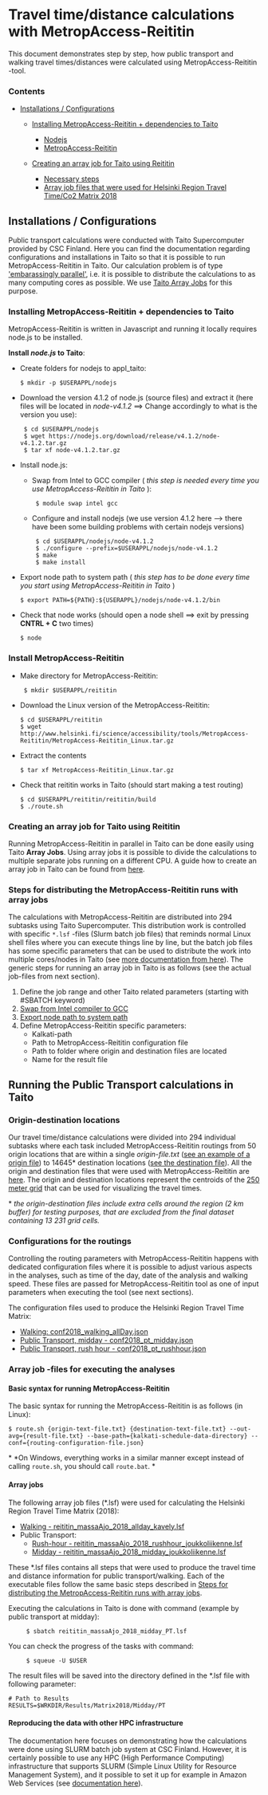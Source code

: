 # Travel time/distance calculations with MetropAccess-Reititin 

This document demonstrates step by step, how public transport and walking travel times/distances were calculated using MetropAccess-Reititin -tool.

### Contents
 - [Installations / Configurations](#installations---configurations)
    - [Installing MetropAccess-Reititin + dependencies to Taito](#installing-metropaccess-reititin--dependencies-to-taito)
        - [Nodejs](#nodejs)
        - [MetropAccess-Reititin](#install-metropaccess-reititin)
    
    - [Creating an array job for Taito using Reititin](#array-job-reititin)
        - [Necessary steps](#necessary-steps)
        - [Array job files that were used for Helsinki Region Travel Time/Co2 Matrix 2018](#array-jobs)

## Installations  / Configurations

Public transport calculations were conducted with Taito Supercomputer provided by CSC Finland. Here you can find the documentation regarding configurations and installations in Taito so that it is possible to run MetropAccess-Reititin in Taito. 
Our calculation problem is of type ['embarassingly parallel'](https://en.wikipedia.org/wiki/Embarrassingly_parallel), i.e. it is possible to distribute the calculations to as many computing cores as possible. We use [Taito Array Jobs](https://research.csc.fi/taito-array-jobs) for this purpose. 

### Installing MetropAccess-Reititin + dependencies to Taito

MetropAccess-Reititin is written in Javascript and running it locally requires node.js to be installed.  

<a name='nodejs'></a> **Install *node.js* to Taito**:

   - Create folders for nodejs to appl_taito:
   
         $ mkdir -p $USERAPPL/nodejs
         
   - Download the version 4.1.2 of node.js (source files) and extract it (here files will be located in *node-v4.1.2* ==> Change accordingly to what is the version you use):
          
          $ cd $USERAPPL/nodejs
          $ wget https://nodejs.org/download/release/v4.1.2/node-v4.1.2.tar.gz
          $ tar xf node-v4.1.2.tar.gz
                      
   - Install node.js:
   
      - <a name='swap'></a>Swap from Intel to GCC compiler ( *this step is needed every time you use MetropAccess-Reititin in Taito* ):
            
             $ module swap intel gcc
            
      - Configure and install nodejs (we use version 4.1.2 here --> there have been some building problems with certain nodejs versions)
      
             $ cd $USERAPPL/nodejs/node-v4.1.2
             $ ./configure --prefix=$USERAPPL/nodejs/node-v4.1.2
             $ make
             $ make install
           
   - <a name='node-path'></a>Export node path to system path ( *this step has to be done every time you start using MetropAccess-Reititin in Taito* )
   
         $ export PATH=${PATH}:${USERAPPL}/nodejs/node-v4.1.2/bin
          
   - Check that node works (should open a node shell ==> exit by pressing **CNTRL + C** two times)
     
         $ node
       
### Install MetropAccess-Reititin

  - Make directory for MetropAccess-Reititin:
        
         $ mkdir $USERAPPL/reititin
       
  - Download the Linux version of the MetropAccess-Reititin:
  
        $ cd $USERAPPL/reititin
        $ wget http://www.helsinki.fi/science/accessibility/tools/MetropAccess-Reititin/MetropAccess-Reititin_Linux.tar.gz
         
  - Extract the contents
         
        $ tar xf MetropAccess-Reititin_Linux.tar.gz
         
  - Check that reititin works in Taito (should start making a test routing) 
  
        $ cd $USERAPPL/reititin/reititin/build
        $ ./route.sh
      

### Creating an array job for Taito using Reititin

Running MetropAccess-Reititin in parallel in Taito can be done easily using Taito **Array Jobs**.
Using array jobs it is possible to divide the calculations to multiple separate jobs running on a different CPU. 
A guide how to create an array job in Taito can be found from [here](https://research.csc.fi/taito-array-jobs).   

### Steps for distributing the MetropAccess-Reititin runs with array jobs

The calculations with MetropAccess-Reititin are distributed into 294 subtasks using Taito Supercomputer. This distribution work is controlled with specific `*.lsf` -files (Slurm batch job files) that reminds normal Linux shell files where you can execute things line by line, but the batch job files has some specific parameters that can be used to distribute the work into multiple cores/nodes in Taito (see [more documentation from here](https://research.csc.fi/csc-guide-batch-jobs)). The generic steps for running an array job in Taito is as follows (see the actual job-files from next section).

  1. Define the job range and other Taito related parameters (starting with #SBATCH keyword)
  2. [Swap from Intel compiler to GCC](#swap)
  3. [Export node path to system path](#node-path)
  4. Define MetropAccess-Reititin specific parameters:
     - Kalkati-path
     - Path to MetropAccess-Reititin configuration file
     - Path to folder where origin and destination files are located
     - Name for the result file     

## Running the Public Transport calculations in Taito

### Origin-destination locations

Our travel time/distance calculations were divided into 294 individual subtasks where each task included MetropAccess-Reititin routings from 50 origin locations that are within a single *origin-file.txt* ([see an example of a origin file](data/1_Origs_WGS84.txt)) to 14645\* destination locations ([see the destination file](data/destPoints_WGS84.txt)). All the origin and destination files that were used with MetropAccess-Reititin are [here](data/). The origin and destination locations represent the centroids of the [250 meter grid](data/MetropAccess_YKR_grid.geojson) that can be used for visualizing the travel times.

\* *the origin-destination files include extra cells around the region (2 km buffer) for testing purposes, that are excluded from the final dataset containing 13 231 grid cells.*

### Configurations for the routings

Controlling the routing parameters with MetropAccess-Reititin happens with dedicated configuration files where it is possible to adjust various aspects in the analyses, such as time of the day, date of the analysis and walking speed. These files are passed for MetropAccess-Reititin tool as one of input parameters when executing the tool (see next sections).   

The configuration files used to produce the Helsinki Region Travel Time Matrix:

  - [Walking: conf2018_walking_allDay.json](job-files/conf2018_walking_allDay.json)
  - [Public Transport, midday - conf2018_pt_midday.json](conf2018_pt_midday.json)
  - [Public Transport, rush hour - conf2018_pt_rushhour.json](job-files/conf2018_pt_rushhour.json)

### Array job -files for executing the analyses

#### Basic syntax for running MetropAccess-Reititin

The basic syntax for running the MetropAccess-Reititin is as follows (in Linux):

`$ route.sh {origin-text-file.txt} {destination-text-file.txt} --out-avg={result-file.txt} --base-path={kalkati-schedule-data-directory} --conf={routing-configuration-file.json}`

\* *On Windows, everything works in a similar manner except instead of calling `route.sh`, you should call `route.bat`. *

#### Array jobs

The following array job files (\*.lsf) were used for calculating the Helsinki Region Travel Time Matrix (2018):

  - [Walking - reititin_massaAjo_2018_allday_kavely.lsf](job-files/reititin_massaAjo_2018_allday_kavely.lsf)
  - Public Transport:
      - [Rush-hour - reititin_massaAjo_2018_rushhour_joukkoliikenne.lsf](job-files/reititin_massaAjo_2018_rushhour_joukkoliikenne.lsf)
      - [Midday - reititin_massaAjo_2018_midday_joukkoliikenne.lsf](job-files/reititin_massaAjo_2018_midday_joukkoliikenne.lsf)

These \*.lsf files contains all steps that were used to produce the travel time and distance information for public transport/walking. Each of the executable files follow the same basic steps described in [Steps for distributing the MetropAccess-Reititin runs with array jobs](#steps-for-distributing-the-metropaccess-reititin-runs-with-array-jobs). 

Executing the calculations in Taito is done with command (example by public transport at midday):

         $ sbatch reititin_massaAjo_2018_midday_PT.lsf
      

You can check the progress of the tasks with command:

         $ squeue -U $USER
         
The result files will be saved into the directory defined in the \*.lsf file with following parameter:

```
# Path to Results
RESULTS=$WRKDIR/Results/Matrix2018/Midday/PT
```

#### Reproducing the data with other HPC infrastructure

The documentation here focuses on demonstrating how the calculations were done using SLURM batch job system at CSC Finland. However, it is certainly possible to use any HPC (High Performance Computing) infrastructure that supports SLURM (Simple Linux Utility for Resource Management System), and it possible to set it up for example in Amazon Web Services (see [documentation here](https://aws.amazon.com/blogs/compute/deploying-a-burstable-and-event-driven-hpc-cluster-on-aws-using-slurm-part-1/)).
